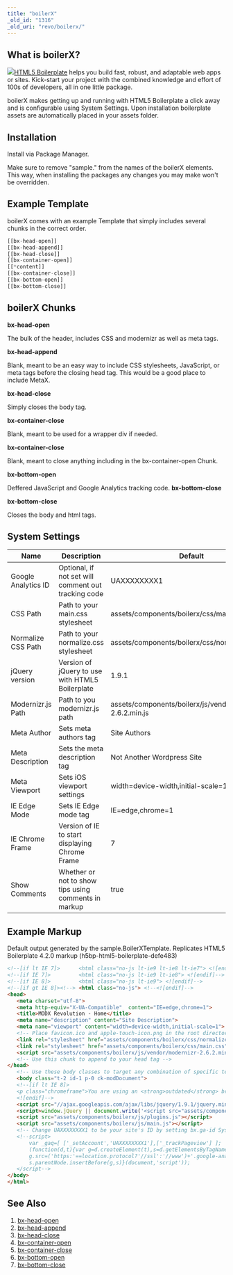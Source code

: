 ```yaml
---
title: "boilerX"
_old_id: "1316"
_old_uri: "revo/boilerx/"
---
```


## What is boilerX?

 ![](http://jpdevries.s3.amazonaws.com/assets/uploads/rtfm/HTML5_Logo_512.png)[HTML5 Boilerplate](https://github.com/jpdevries/boilerx) helps you build fast, robust, and adaptable web apps or sites. Kick-start your project with the combined knowledge and effort of 100s of developers, all in one little package.

 boilerX makes getting up and running with HTML5 Boilerplate a click away and is configurable using System Settings. Upon installation boilerplate assets are automatically placed in your assets folder.

## Installation

 Install via Package Manager.

 Make sure to remove "sample." from the names of the boilerX elements. This way, when installing the packages any changes you may make won't be overridden.

## Example Template

 boilerX comes with an example Template that simply includes several chunks in the correct order.

 ``` php
[[bx-head-open]]
[[bx-head-append]]
[[bx-head-close]]
[[bx-container-open]]
[[*content]]
[[bx-container-close]]
[[bx-bottom-open]]
[[bx-bottom-close]]
```

## boilerX Chunks

 **bx-head-open**

 The bulk of the header, includes CSS and modernizr as well as meta tags.

 **bx-head-append**

 Blank, meant to be an easy way to include CSS stylesheets, JavaScript, or meta tags before the closing head tag. This would be a good place to include MetaX.

 **bx-head-close**

 Simply closes the body tag.

 **bx-container-close**

 Blank, meant to be used for a wrapper div if needed.

 **bx-container-close**

 Blank, meant to close anything including in the bx-container-open Chunk.

 **bx-bottom-open**

 Deffered JavaScript and Google Analytics tracking code. **bx-bottom-close**

 **bx-bottom-close**

 Closes the body and html tags.

## System Settings

 | Name                | Description                                          | Default                                                    |
 | ------------------- | ---------------------------------------------------- | ---------------------------------------------------------- |
 | Google Analytics ID | Optional, if not set will comment out tracking code  | UAXXXXXXXX1                                                |
 | CSS Path            | Path to your main.css stylesheet                     | assets/components/boilerx/css/main.css                     |
 | Normalize CSS Path  | Path to your normalize.css stylesheet                | assets/components/boilerx/css/normalize.css                |
 | jQuery version      | Version of jQuery to use with HTML5 Boilerplate      | 1.9.1                                                      |
 | Modernizr.js Path   | Path to you modernizr.js path                        | assets/components/boilerx/js/vendor/modernizr–2.6.2.min.js |
 | Meta Author         | Sets meta authors tag                                | Site Authors                                               |
 | Meta Description    | Sets the meta description tag                        | Not Another Wordpress Site                                 |
 | Meta Viewport       | Sets iOS viewport settings                           | width=device-width,initial-scale=1                         |
 | IE Edge Mode        | Sets IE Edge mode tag                                | IE=edge,chrome=1                                           |
 | IE Chrome Frame     | Version of IE to start displaying Chrome Frame       | 7                                                          |
 | Show Comments       | Whether or not to show tips using comments in markup | true                                                       |

## Example Markup

 Default output generated by the sample.BoilerXTemplate. Replicates HTML5 Boilerplate 4.2.0 markup (h5bp-html5-boilerplate-defe483)

 ``` html
<!--[if lt IE 7]>      <html class="no-js lt-ie9 lt-ie8 lt-ie7"> <![endif]-->
<!--[if IE 7]>         <html class="no-js lt-ie9 lt-ie8"> <![endif]-->
<!--[if IE 8]>         <html class="no-js lt-ie9"> <![endif]-->
<!--[if gt IE 8]><!--> <html class="no-js"> <!--<![endif]-->
<head>
    <meta charset="utf-8">
    <meta http-equiv="X-UA-Compatible"  content="IE=edge,chrome=1">
    <title>MODX Revolution - Home</title>
    <meta name="description" content="Site Description">
    <meta name="viewport" content="width=device-width,initial-scale=1">
    <!-- Place favicon.ico and apple-touch-icon.png in the root directory -->
    <link rel="stylesheet" href="assets/components/boilerx/css/normalize.css">
    <link rel="stylesheet" href="assets/components/boilerx/css/main.css">
    <script src="assets/components/boilerx/js/vendor/modernizr-2.6.2.min.js"></script>
    <!-- Use this chunk to append to your head tag -->
</head>
    <!-- Use these body classes to target any combination of specific templates, ids, children, and class_keys -->
    <body class="t-2 id-1 p-0 ck-modDocument">
    <!--[if lt IE 8]>
    <p class="chromeframe">You are using an <strong>outdated</strong> browser. Please <a href="http://browsehappy.com/">upgrade your browser</a> or <a href="http://www.google.com/chromeframe/?redirect=true">activate Google Chrome Frame</a> to improve your experience.</p>
    <![endif]-->
    <script src="//ajax.googleapis.com/ajax/libs/jquery/1.9.1/jquery.min.js"></script>
    <script>window.jQuery || document.write('<script src="assets/components/boilerx/js/vendor/jquery-1.9.1.min.js"><\/script>')</script>
    <script src="assets/components/boilerx/js/plugins.js"></script>
    <script src="assets/components/boilerx/js/main.js"></script>
    <!-- Change UAXXXXXXXX1 to be your site's ID by setting bx.ga-id System Setting to auto-enable tracking -->
    <!--script>
        var _gaq=[ ['_setAccount','UAXXXXXXXX1'],['_trackPageview'] ];
        (function(d,t){var g=d.createElement(t),s=d.getElementsByTagName(t)[0];
        g.src=('https:'==location.protocol?'//ssl':'//www')+'.google-analytics.com/ga.js';
        s.parentNode.insertBefore(g,s)}(document,'script'));
    </script-->
</body>
</html>
```

## See Also

1. [bx-head-open](extras/revo/boilerx/bx-head-open)
2. [bx-head-append](extras/revo/boilerx/bx-head-append)
3. [bx-head-close](extras/revo/boilerx/bx-head-close)
4. [bx-container-open](extras/revo/boilerx/bx-container-open)
5. [bx-container-close](extras/revo/boilerx/bx-container-close)
6. [bx-bottom-open](extras/revo/boilerx/bx-bottom-open)
7. [bx-bottom-close](extras/revo/boilerx/bx-bottom-close)
